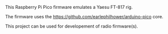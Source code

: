 This Raspberry Pi Pico firmware emulates a Yaesu FT-817 rig.

The firmware uses the https://github.com/earlephilhower/arduino-pico core.

This project can be used for developement of radio firmware(s).